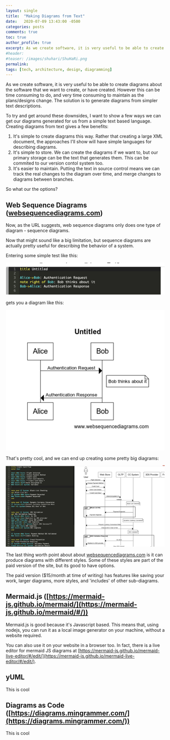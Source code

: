 ```yaml
---
layout: single
title:  "Making Diagrams from Text"
date:   2020-07-09 13:43:00 -0500
categories: posts
comments: true
toc: true
author_profile: true
excerpt: As we create software, it is very useful to be able to create diagrams about the software that we want to create, or have created. However this can be time consuming to do, and very time consuming to maintain as the plans/designs change. The solution is to generate diagrams from simpler text descriptions. Lets look at how.
#header:
#teaser: /images/shuhari/ShuHaRi.png
permalink: 
tags: [tech, architecture, design, diagramming]
---
```


As we create software, it is very useful to be able to create diagrams about the software that we want to create, or have created. However this can be time consuming to do, and very time consuming to maintain as the plans/designs change. The solution is to generate diagrams from simpler text descriptions. 

To try and get around these downsides, I want to show a few ways we can get our diagrams generated for us from a simple text based language. 
Creating diagrams from text gives a few benefits:

1. It's simple to create diagrams this way. Rather that creating a large XML document, the approaches I'll show will have simple languages for describing diagrams.
2. It's simple to store. We can create the diagrams if we want to, but our primary storage can be the text that generates them. This can be commited to our version contol system too.
3. It's easier to maintain. Putting the text in source control means we can track the real changes to the diagram over time, and merge changes to diagrams between branches. 

So what our the options?

## Web Sequence Diagrams ([websequencediagrams.com](https://www.websequencediagrams.com))

Now, as the URL suggests, web sequence diagrams only does one type of diagram - sequence diagrams.

Now that might sound like a big limitation, but sequence diagrams are actually pretty useful for describing the behavior of a system. 

Entering some simple test like this:

![Websquence Diagram Screenshot of text](../images/2020-09-21-making-diagrams/websequencediagrams-text.png)

gets you a diagram like this:

 ![WebsquenceDiagrams.com Screenshot of Diagram](../images/2020-09-21-making-diagrams/websequencediagrams-image.png)


That's pretty cool, and we can end up creating some pretty big diagrams:


 ![WebsquenceDiagrams.com Screenshot of Diagram](../images/2020-09-21-making-diagrams/websequencediagrams-bigimage.png)


The last thing worth point about about [websequencediagrams.com](https://www.websequencediagrams.com) is it can produce diagrams with different styles.
Some of these styles are part of the paid version of the site, but its good to have options.

The paid version ($15/month at time of writing) has features like saving your work, larger diagrams, more styles, and 'includes' of other sub-diagrams.


## Mermaid.js ([https://mermaid-js.github.io/mermaid/](https://mermaid-js.github.io/mermaid/#/))

Mermaid.js is good because it's Javascript based.
This means that, using nodejs, you can run it as a local image generator on your machine, without a website required.

You can also use it on your website in a browser too. 
In fact, there is a live editor for mermaid JS diagrams at [https://mermaid-js.github.io/mermaid-live-editor/#/edit/](https://mermaid-js.github.io/mermaid-live-editor/#/edit/).


## yUML

This is cool


## Diagrams as Code ([https://diagrams.mingrammer.com/](https://diagrams.mingrammer.com/))

This is cool 
